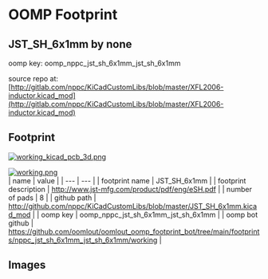 # OOMP Footprint  
## JST_SH_6x1mm  by none  
  
oomp key: oomp_nppc_jst_sh_6x1mm_jst_sh_6x1mm  
  
source repo at: [http://gitlab.com/nppc/KiCadCustomLibs/blob/master/XFL2006-inductor.kicad_mod](http://gitlab.com/nppc/KiCadCustomLibs/blob/master/XFL2006-inductor.kicad_mod)  
## Footprint  
  
[![working_kicad_pcb_3d.png](working_kicad_pcb_3d_600.png)](working_kicad_pcb_3d.png)  
  
[![working.png](working_600.png)](working.png)  
| name | value | 
| --- | --- | 
| footprint name | JST_SH_6x1mm | 
| footprint description | http://www.jst-mfg.com/product/pdf/eng/eSH.pdf | 
| number of pads | 8 | 
| github path | http://github.com/nppc/KiCadCustomLibs/blob/master/JST_SH_6x1mm.kicad_mod | 
| oomp key | oomp_nppc_jst_sh_6x1mm_jst_sh_6x1mm | 
| oomp bot github | https://github.com/oomlout/oomlout_oomp_footprint_bot/tree/main/footprints/nppc_jst_sh_6x1mm_jst_sh_6x1mm/working | 
## Images  
